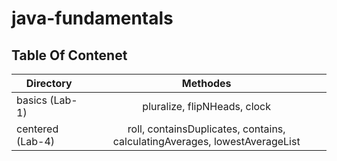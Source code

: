 # java-fundamentals

## Table Of Contenet

| Directory | Methodes |
|----------|:-------------:|
|  basics (Lab-1) |  pluralize, flipNHeads, clock |
|    centered  (Lab-4) | roll, containsDuplicates, contains, calculatingAverages, lowestAverageList|